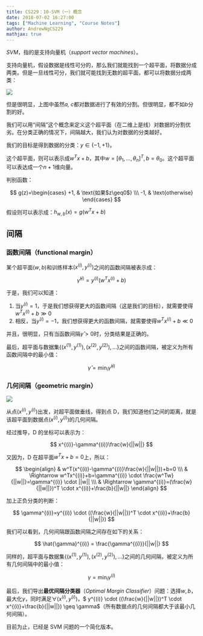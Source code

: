 ```yaml
---
title: CS229：10-SVM（一）概念
date: 2018-07-02 16:27:00
tags: ["Machine Learning", "Course Notes"]
author: AndrewNgCS229
mathjax: true
---
```


_SVM_，指的是支持向量机（_support vector machines_）。

支持向量机，假设数据是线性可分的，那么我们就能找到一个超平面，将数据分成两类。但是一旦线性可分，我们就可能找到无数的超平面，都可以将数据分成两类：

![](https://jackie-image.oss-cn-hangzhou.aliyuncs.com/18-7-3/83131877.jpg)

但是很明显，上图中虽然*a, c*都对数据进行了有效的分割。但很明显，都不如*b*分割的好。

我们可以用“间隔”这个概念来定义这个超平面（在二维上是线）对数据的分割优劣。在分类正确的情况下，间隔越大，我们认为对数据的分类越好。

我们的目标是得到数据的分类：$y \in \lbrace -1, +1 \rbrace$。

这个超平面，则可以表示成$w^Tx+b$，其中$w=[\theta_1, \ldots, \theta_n]^T, b=\theta_0$。这个超平面可以表达成一个$n+1$维向量。

判别函数：

$$
g(z)=\begin{cases}
+1, & \text{如果$z\geq0$} \\\
-1, & \text{otherwise}
\end{cases}
$$

假设则可以表示成：$h_{w,b}(x)=g(w^Tx+b)$

## 间隔

### 函数间隔（functional margin）

某个超平面$(w,b)$和训练样本$(x^{(i)}, y^{(i)})$之间的函数间隔被表示成：

$$
\hat{\gamma}^{(i)}=y^{(i)}(w^Tx^{(i)}+b)
$$

于是，我们可以知道：

1. 当$y^{(i)}=1$，于是我们想获得更大的函数间隔（这是我们的目标），就需要使得$w^Tx^{(i)}+b \gg 0$
2. 相反，当$y^{(i)}=-1$，我们想获得更大的函数间隔，就需要使得$w^Tx^{(i)}+b \ll 0$

并且，很明显，只有当函数间隔$\hat{\gamma}>0$时，分类结果是正确的。

最后，超平面与数据集$\lbrace (x^{(1)}, y^{(1)}), (x^{(2)}, y^{(2)}), \ldots \rbrace$之间的函数间隔，被定义为所有函数间隔中的最小值：

$$
\hat{\gamma}=\min_i\hat{\gamma}^{(i)}
$$

### 几何间隔（geometric margin）

![](https://jackie-image.oss-cn-hangzhou.aliyuncs.com/18-7-3/34659777.jpg)

从点$(x^{(i)}, y^{(i)})$出发，对超平面做垂线，得到点 D，我们知道他们之间的距离，就是该超平面到数据点$(x^{(i)}, y^{(i)})$的几何间隔。

经过推导，D 的坐标可以表示为：

$$
x^{(i)}-\gamma^{(i)}\frac{w}{||w||}
$$

又因为，D 在超平面$w^Tx+b=0$上，所以：

$$
\begin{align}
& w^T(x^{(i)}-\gamma^{(i)}\frac{w}{||w||})+b=0 \\\
& \Rightarrow w^Tx^{(i)}+b=\gamma^{(i)} \cdot \frac{w^Tw}{||w||}=\gamma^{(i)} \cdot ||w|| \\\
& \Rightarrow \gamma^{(i)}=(\frac{w}{||w||})^T \cdot x^{(i)}+\frac{b}{||w||}
\end{align}
$$

加上正负分类的判断：

$$
\gamma^{(i)}=y^{(i)} \cdot ((\frac{w}{||w||})^T \cdot x^{(i)}+\frac{b}{||w||})
$$

我们可以看到，几何间隔跟函数间隔之间存在如下的关系：

$$
\hat{\gamma}^{(i)} = \frac{\gamma^{(i)}}{||w||}
$$

同样的，超平面与数据集$\lbrace (x^{(1)}, y^{(1)}), (x^{(2)}, y^{(2)}), \ldots \rbrace$之间的几何间隔，被定义为所有几何间隔中的最小值：

$$
\gamma=\min_i\gamma^{(i)}
$$

最后，我们导出**最优间隔分类器**（_Optimal Margin Classifier_）问题：选择$w, b$，最大化$\gamma$，同时满足$\forall(x^{(i)}, y^{(i)})$，$ y^{(i)} \cdot ((\frac{w}{||w||})^T \cdot x^{(i)}+\frac{b}{||w||}) \geq \gamma$（所有数据点的几何间隔都大于该最小几何间隔）。

目前为止，已经是 SVM 问题的一个简化版本。
